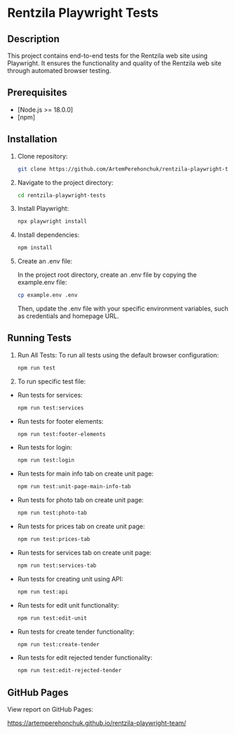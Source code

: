 # Rentzila Playwright Tests

## Description

This project contains end-to-end tests for the Rentzila web site using Playwright. It ensures the functionality and quality of the Rentzila web site through automated browser testing.

## Prerequisites

- [Node.js >= 18.0.0]
- [npm]

## Installation

1. Clone repository:

   ```bash
   git clone https://github.com/ArtemPerehonchuk/rentzila-playwright-tests.git

   ```
2. Navigate to the project directory:

    ```bash
    cd rentzila-playwright-tests
    ````

3. Install Playwright:

    ```bash
    npx playwright install
    ```

4. Install dependencies:

    ```bash
    npm install
    ```

5. Create an .env file:

    In the project root directory, create an .env file by copying the example.env file:

    ```bash
    cp example.env .env
    ```
    Then, update the .env file with your specific environment variables, such as credentials and homepage URL.

## Running Tests
1. Run All Tests:
To run all tests using the default browser configuration:

    ```bash
    npm run test
    ```

2. To run specific test file:

- Run tests for services:

    ```bash
    npm run test:services
    ```

- Run tests for footer elements:

    ```bash
    npm run test:footer-elements
    ```

- Run tests for login:

    ```bash
    npm run test:login
    ```

- Run tests for main info tab on create unit page:

    ```bash
    npm run test:unit-page-main-info-tab
    ```

- Run tests for photo tab on create unit page:

    ```bash
    npm run test:photo-tab
    ```

- Run tests for prices tab on create unit page:

    ```bash
    npm run test:prices-tab
    ```

- Run tests for services tab on create unit page:

    ```bash
    npm run test:services-tab
    ```

- Run tests for creating unit using API:

    ```bash
    npm run test:api
    ```

- Run tests for edit unit functionality:

    ```bash
    npm run test:edit-unit
    ```

- Run tests for create tender functionality:

    ```bash
    npm run test:create-tender
    ```

- Run tests for edit rejected tender functionality:

    ```bash
    npm run test:edit-rejected-tender
    ```
## GitHub Pages

View report on GitHub Pages:

https://artemperehonchuk.github.io/rentzila-playwright-team/